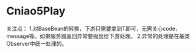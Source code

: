 # Cniao5Play
关注点：
1.对BaseBean<T>的转换，下游只需要拿到T即可，无需关心code，message等。如果服务器返回异常要抛出给下游处理。
2.异常的处理是在基类Observer中统一处理的。
